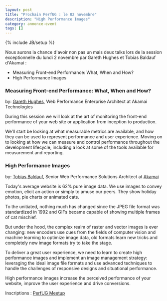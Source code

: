 ```yaml
---
layout: post
title: "Prochain PerfUG : le 02 novembre"
description: "High Performance Images"
category: annonce-event
tags: []
---
```

{% include JB/setup %}

Nous aurons la chance d'avoir non pas un mais deux talks lors de la session exceptionnelle du lundi 2 novembre par Gareth Hughes et Tobias Baldauf d'Akamai :

 - Measuring Front-end Performance: What, When and How?
 - High Performance Images
<!-- more -->

### Measuring Front-end Performance: What, When and How?  

by: [Gareth Hughes](https://uk.linkedin.com/pub/gareth-hughes/17/743/2ab), Web Performance Enterprise Architect at Akamai Technologies 

During this session we will look at the art of monitoring the front-end performance of your web site or application from inception to production.   

We’ll start be looking at what measurable metrics are available, and how they can be used to represent performance and user experience. Moving on to looking at how we can measure and control performance throughout the development lifecycle, including a look at some of the tools available for measurement and reporting. 



### High Performance Images

by: [Tobias Baldauf](http://who.tobias.is/), Senior Web Performance Solutions Architect at [Akamai](http://www.akamai.com/)

Today's average website is 62% pure image data. We use images to convey emotion, elicit an action or simply to amuse our peers. They show holiday photos, pie charts or animated cats.  

To the unitiated, nothing much has changed since the JPEG file format was standardized in 1992 and GIFs became capable of showing multiple frames of cat mischief.

But under the hood, the complex realm of raster and vector images is ever changing: new encoders use cues from the fields of computer vision and machine learning to optimize image data, old formats learn new tricks and completely new image formats try to take the stage. 

To deliver a great user experience, we need to learn to create high performance images and implement an image management strategy: leveraging the ideal image file formats and use advanced techniques to handle the challenges of responsive designs and situational performance. 

High performance images increase the perceived performance of your website, improve the user experience and drive conversions.


Inscriptions : [PerfUG Meetup](http://www.meetup.com/fr/PerfUG/events/226253929/)